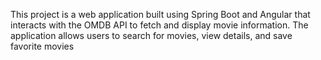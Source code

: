 This project is a web application built using Spring Boot and Angular that interacts with the OMDB API to fetch and display movie information. The application allows users to search for movies, view details, and save favorite movies

